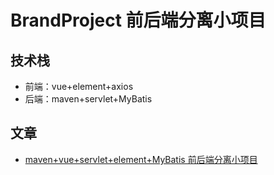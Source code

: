 # BrandProject 前后端分离小项目

## 技术栈
- 前端：vue+element+axios
- 后端：maven+servlet+MyBatis

## 文章
- [maven+vue+servlet+element+MyBatis 前后端分离小项目](https://ruochen.blog.csdn.net/article/details/123187583)

